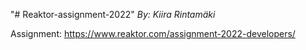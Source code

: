 "# Reaktor-assignment-2022" 
*By: Kiira Rintamäki*

Assignment: https://www.reaktor.com/assignment-2022-developers/
